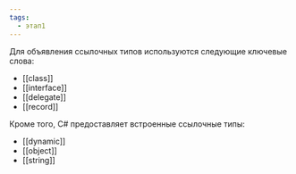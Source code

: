 ```yaml
---
tags:
  - этап1
---
```


Для объявления ссылочных типов используются следующие ключевые слова:

- [[class]]
- [[interface]]
- [[delegate]]
- [[record]]

Кроме того, C# предоставляет встроенные ссылочные типы:

- [[dynamic]]
- [[object]]
- [[string]]